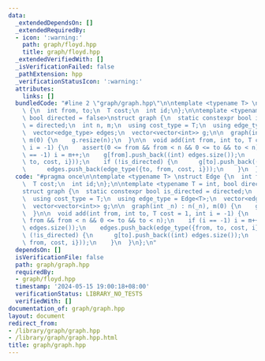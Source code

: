 ```yaml
---
data:
  _extendedDependsOn: []
  _extendedRequiredBy:
  - icon: ':warning:'
    path: graph/floyd.hpp
    title: graph/floyd.hpp
  _extendedVerifiedWith: []
  _isVerificationFailed: false
  _pathExtension: hpp
  _verificationStatusIcon: ':warning:'
  attributes:
    links: []
  bundledCode: "#line 2 \"graph/graph.hpp\"\n\ntemplate <typename T> \nstruct Edge\
    \ {\n  int from, to;\n  T cost;\n  int id;\n};\n\ntemplate <typename T = int,\
    \ bool directed = false>\nstruct graph {\n  static constexpr bool is_directed\
    \ = directed;\n  int n, m;\n  using cost_type = T;\n  using edge_type = Edge<T>;\n\
    \  vector<edge_type> edges;\n  vector<vector<int>> g;\n\n  graph(int _n) : n(_n),\
    \ m(0) {\n    g.resize(n);\n  }\n\n  void add(int from, int to, T cost = 1, int\
    \ i = -1) {\n    assert(0 <= from && from < n && 0 <= to && to < n);\n    if (i\
    \ == -1) i = m++;\n    g[from].push_back((int) edges.size());\n    edges.push_back(edge_type({from,\
    \ to, cost, i}));\n    if (!is_directed) {\n      g[to].push_back((int) edges.size());\n\
    \      edges.push_back(edge_type({to, from, cost, i}));\n    }\n  }\n};\n"
  code: "#pragma once\n\ntemplate <typename T> \nstruct Edge {\n  int from, to;\n\
    \  T cost;\n  int id;\n};\n\ntemplate <typename T = int, bool directed = false>\n\
    struct graph {\n  static constexpr bool is_directed = directed;\n  int n, m;\n\
    \  using cost_type = T;\n  using edge_type = Edge<T>;\n  vector<edge_type> edges;\n\
    \  vector<vector<int>> g;\n\n  graph(int _n) : n(_n), m(0) {\n    g.resize(n);\n\
    \  }\n\n  void add(int from, int to, T cost = 1, int i = -1) {\n    assert(0 <=\
    \ from && from < n && 0 <= to && to < n);\n    if (i == -1) i = m++;\n    g[from].push_back((int)\
    \ edges.size());\n    edges.push_back(edge_type({from, to, cost, i}));\n    if\
    \ (!is_directed) {\n      g[to].push_back((int) edges.size());\n      edges.push_back(edge_type({to,\
    \ from, cost, i}));\n    }\n  }\n};\n"
  dependsOn: []
  isVerificationFile: false
  path: graph/graph.hpp
  requiredBy:
  - graph/floyd.hpp
  timestamp: '2024-05-15 19:00:18+08:00'
  verificationStatus: LIBRARY_NO_TESTS
  verifiedWith: []
documentation_of: graph/graph.hpp
layout: document
redirect_from:
- /library/graph/graph.hpp
- /library/graph/graph.hpp.html
title: graph/graph.hpp
---
```

